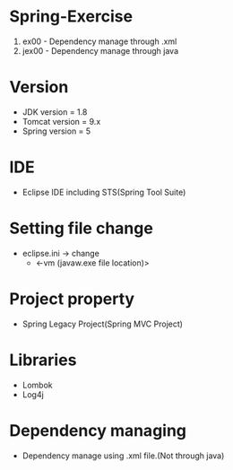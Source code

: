# Spring-Exercise
1. ex00 - Dependency manage through .xml
2. jex00 - Dependency manage through java


# Version
* JDK version = 1.8
* Tomcat version = 9.x 
* Spring version = 5

# IDE
* Eclipse IDE including STS(Spring Tool Suite)

# Setting file change
* eclipse.ini -> change
  * <-vm (javaw.exe file location)>


# Project property
* Spring Legacy Project(Spring MVC Project)

# Libraries
* Lombok 
* Log4j

# Dependency managing
* Dependency manage using .xml file.(Not through java)



